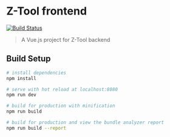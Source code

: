 # Z-Tool frontend

[![Build Status](https://api.travis-ci.org/Z-Tool/ztool-frontend.svg?branch=master)](https://api.travis-ci.org/Z-Tool/ztool-frontend)

> A Vue.js project for Z-Tool backend

## Build Setup

``` bash
# install dependencies
npm install

# serve with hot reload at localhost:8080
npm run dev

# build for production with minification
npm run build

# build for production and view the bundle analyzer report
npm run build --report
```
